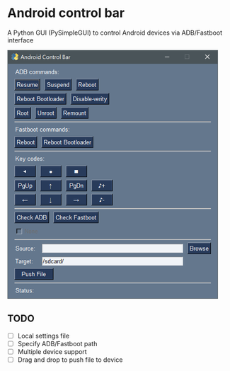 # Android control bar

A Python GUI (PySimpleGUI) to control Android devices via ADB/Fastboot interface

![Main UI](https://github.com/oldclock/android-control-bar/blob/main/image/for_readme/main_ui.png)

## TODO

- [ ] Local settings file
- [ ] Specify ADB/Fastboot path
- [ ] Multiple device support
- [ ] Drag and drop to push file to device
